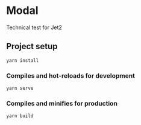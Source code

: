 # Modal

Technical test for Jet2

## Project setup
```
yarn install
```

### Compiles and hot-reloads for development
```
yarn serve
```

### Compiles and minifies for production
```
yarn build
```
